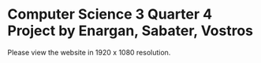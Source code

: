 # Computer Science 3 Quarter 4 Project by Enargan, Sabater, Vostros
Please view the website in 1920 x 1080 resolution.
